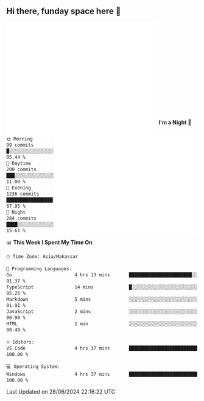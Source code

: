 ## Hi there, funday space here 🚀

<img align="left" width="400" alt="🌞" src="https://raw.githubusercontent.com/fhasnur/fhasnur/master/general.svg?token=ATQS65TR7ETTG5RLJUDIDBLBN34HE">
<img align="right" width="380" alt="🌞" src="https://raw.githubusercontent.com/fhasnur/fhasnur/master/statistics.svg?token=ATQS65TR7ETTG5RLJUDIDBLBN34HE">

<br><br><br><br><br><br><br><br><br><br><br><br><br><br>

<!--START_SECTION:waka-->
**I'm a Night 🦉** 

```text
🌞 Morning                99 commits          █░░░░░░░░░░░░░░░░░░░░░░░░   05.44 % 
🌆 Daytime                200 commits         ███░░░░░░░░░░░░░░░░░░░░░░   11.00 % 
🌃 Evening                1236 commits        █████████████████░░░░░░░░   67.95 % 
🌙 Night                  284 commits         ████░░░░░░░░░░░░░░░░░░░░░   15.61 % 
```


📊 **This Week I Spent My Time On** 

```text
🕑︎ Time Zone: Asia/Makassar

💬 Programming Languages: 
Go                       4 hrs 13 mins       ███████████████████████░░   91.37 % 
TypeScript               14 mins             █░░░░░░░░░░░░░░░░░░░░░░░░   05.25 % 
Markdown                 5 mins              ░░░░░░░░░░░░░░░░░░░░░░░░░   01.91 % 
JavaScript               2 mins              ░░░░░░░░░░░░░░░░░░░░░░░░░   00.90 % 
HTML                     1 min               ░░░░░░░░░░░░░░░░░░░░░░░░░   00.49 % 

🔥 Editors: 
VS Code                  4 hrs 37 mins       █████████████████████████   100.00 % 

💻 Operating System: 
Windows                  4 hrs 37 mins       █████████████████████████   100.00 % 
```


 Last Updated on 28/06/2024 22:16:22 UTC
<!--END_SECTION:waka-->
